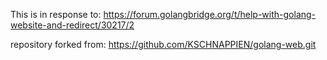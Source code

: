 This is in response to:
    https://forum.golangbridge.org/t/help-with-golang-website-and-redirect/30217/2

repository forked from:
    https://github.com/KSCHNAPPIEN/golang-web.git
